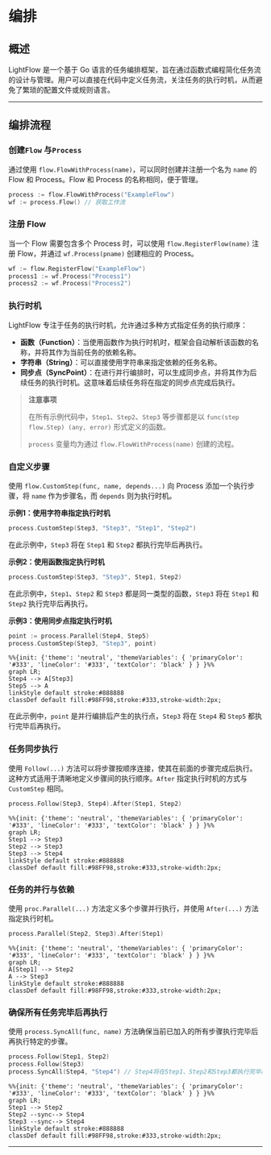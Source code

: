 # 编排

## 概述

LightFlow 是一个基于 Go 语言的任务编排框架，旨在通过函数式编程简化任务流的设计与管理。用户可以直接在代码中定义任务流，关注任务的执行时机，从而避免了繁琐的配置文件或规则语言。

---

## 编排流程

### 创建`Flow` 与`Process`

通过使用 `flow.FlowWithProcess(name)`，可以同时创建并注册一个名为 `name` 的 Flow 和 Process。Flow 和 Process 的名称相同，便于管理。

```go
process := flow.FlowWithProcess("ExampleFlow")
wf := process.Flow() // 获取工作流
```

### 注册 Flow

当一个 Flow 需要包含多个 Process 时，可以使用 `flow.RegisterFlow(name)` 注册 Flow，并通过 `wf.Process(pname)` 创建相应的 Process。

```go
wf := flow.RegisterFlow("ExampleFlow")
process1 := wf.Process("Process1")
process2 := wf.Process("Process2")
```

### 执行时机

LightFlow 专注于任务的执行时机，允许通过多种方式指定任务的执行顺序：

- **函数（Function）**：当使用函数作为执行时机时，框架会自动解析该函数的名称，并将其作为当前任务的依赖名称。
- **字符串（String）**：可以直接使用字符串来指定依赖的任务名称。
- **同步点（SyncPoint）**：在进行并行编排时，可以生成同步点，并将其作为后续任务的执行时机。这意味着后续任务将在指定的同步点完成后执行。

> **注意事项**
>
> 在所有示例代码中，`Step1`、`Step2`、`Step3` 等步骤都是以 `func(step flow.Step) (any, error)` 形式定义的函数。
>
> `process` 变量均为通过 `flow.FlowWithProcess(name)` 创建的流程。

### 自定义步骤

使用 `flow.CustomStep(func, name, depends...)` 向 Process 添加一个执行步骤，将 `name` 作为步骤名，而 `depends` 则为执行时机。

**示例1：使用字符串指定执行时机**

```go
process.CustomStep(Step3, "Step3", "Step1", "Step2")
```

在此示例中，`Step3` 将在 `Step1` 和 `Step2` 都执行完毕后再执行。

**示例2：使用函数指定执行时机**

```go
process.CustomStep(Step3, "Step3", Step1, Step2)
```

在此示例中，`Step1`、`Step2` 和 `Step3` 都是同一类型的函数，`Step3` 将在 `Step1` 和 `Step2` 执行完毕后再执行。

**示例3：使用同步点指定执行时机**

```go
point := process.Parallel(Step4, Step5)
process.CustomStep(Step3, "Step3", point)
```

```mermaid
%%{init: {'theme': 'neutral', 'themeVariables': { 'primaryColor': '#333', 'lineColor': '#333', 'textColor': 'black' } } }%%
graph LR;
Step4 --> A[Step3]
Step5 --> A
linkStyle default stroke:#888888
classDef default fill:#98FF98,stroke:#333,stroke-width:2px;
```

在此示例中，`point` 是并行编排后产生的执行点，`Step3` 将在 `Step4` 和 `Step5` 都执行完毕后再执行。

### 任务同步执行

使用 `Follow(...)` 方法可以将步骤按顺序连接，使其在前面的步骤完成后执行。这种方式适用于清晰地定义步骤间的执行顺序。`After` 指定执行时机的方式与 `CustomStep` 相同。

```go
process.Follow(Step3, Step4).After(Step1, Step2)
```

```mermaid
%%{init: {'theme': 'neutral', 'themeVariables': { 'primaryColor': '#333', 'lineColor': '#333', 'textColor': 'black' } } }%%
graph LR;
Step1 --> Step3
Step2 --> Step3
Step3 --> Step4
linkStyle default stroke:#888888
classDef default fill:#98FF98,stroke:#333,stroke-width:2px;
```

### 任务的并行与依赖

使用 `proc.Parallel(...)` 方法定义多个步骤并行执行，并使用 `After(...)` 方法指定执行时机。

```go
process.Parallel(Step2, Step3).After(Step1)
```

```mermaid
%%{init: {'theme': 'neutral', 'themeVariables': { 'primaryColor': '#333', 'lineColor': '#333', 'textColor': 'black' } } }%%
graph LR;
A[Step1] --> Step2
A --> Step3
linkStyle default stroke:#888888
classDef default fill:#98FF98,stroke:#333,stroke-width:2px;
```

### 确保所有任务完毕后再执行

使用 `process.SyncAll(func, name)` 方法确保当前已加入的所有步骤执行完毕后再执行特定的步骤。

```go
process.Follow(Step1, Step2)
process.Follow(Step3)
process.SyncAll(Step4, "Step4") // Step4将在Step1、Step2和Step3都执行完毕后执行
```

```mermaid
%%{init: {'theme': 'neutral', 'themeVariables': { 'primaryColor': '#333', 'lineColor': '#333', 'textColor': 'black' } } }%%
graph LR;
Step1 --> Step2
Step2 --sync--> Step4
Step3 --sync--> Step4
linkStyle default stroke:#888888
classDef default fill:#98FF98,stroke:#333,stroke-width:2px;
```

---